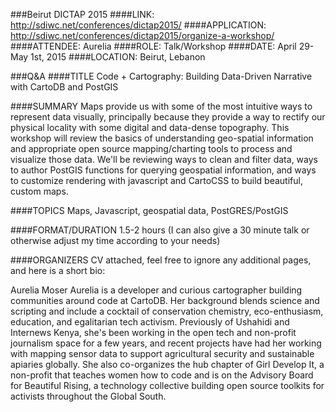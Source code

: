 ###Beirut DICTAP 2015 
####LINK:
http://sdiwc.net/conferences/dictap2015/
####APPLICATION:
http://sdiwc.net/conferences/dictap2015/organize-a-workshop/
####ATTENDEE:
Aurelia 
####ROLE: 
Talk/Workshop
####DATE:
April 29-May 1st, 2015
####LOCATION:
Beirut, Lebanon

###Q&A
####TITLE
Code + Cartography: Building Data-Driven Narrative with CartoDB and PostGIS

####SUMMARY
Maps provide us with some of the most intuitive ways to represent data visually, principally because they provide a way to rectify our physical locality with some digital and data-dense topography. This workshop will review the basics of understanding geo-spatial information and appropriate open source mapping/charting tools to process and visualize those data. We'll be reviewing ways to clean and filter data, ways to author PostGIS functions for querying geospatial information, and ways to customize rendering with javascript and CartoCSS to build beautiful, custom maps. 

####TOPICS
Maps, Javascript, geospatial data, PostGRES/PostGIS

####FORMAT/DURATION
1.5-2 hours (I can also give a 30 minute talk or otherwise adjust my time according to your needs)

####ORGANIZERS
CV attached, feel free to ignore any additional pages, and here is a short bio:

Aurelia Moser
Aurelia is a developer and curious cartographer building communities around code at CartoDB. Her background blends science and scripting and include a cocktail of conservation chemistry, eco-enthusiasm, education, and egalitarian tech activism. Previously of Ushahidi and Internews Kenya, she's been working in the open tech and non-profit journalism space for a few years, and recent projects have had her working with mapping sensor data to support agricultural security and sustainable apiaries globally. She also co-organizes the hub chapter of Girl Develop It, a non-profit that teaches women how to code and is on the Advisory Board for Beautiful Rising, a technology collective building open source toolkits for activists throughout the Global South.